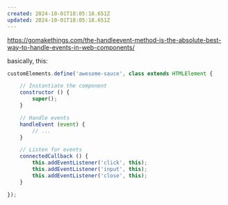 ```yaml
---
created: 2024-10-01T18:05:18.651Z
updated: 2024-10-01T18:05:18.651Z
---
```

https://gomakethings.com/the-handleevent-method-is-the-absolute-best-way-to-handle-events-in-web-components/

basically, this:

```javascript
customElements.define('awesome-sauce', class extends HTMLElement {

	// Instantiate the component
	constructor () {
		super();
	}

	// Handle events
	handleEvent (event) {
		// ...
	}

	// Listen for events
	connectedCallback () {
		this.addEventListener('click', this);
		this.addEventListener('input', this);
		this.addEventListener('close', this);
	}

});
```